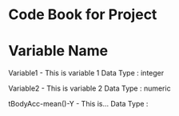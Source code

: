 # Code Book for Project

# Variable Name

Variable1 - This is variable 1
  Data Type : integer

Variable2 - This is variable 2
  Data Type : numeric

tBodyAcc-mean()-Y - This is...
  Data Type :
